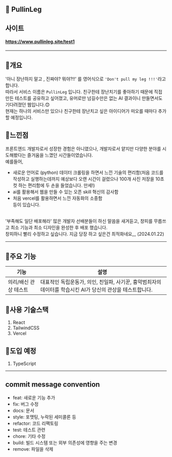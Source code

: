 ## 🙉 PullinLeg

## 사이트 
#### https://www.pullinleg.site/test1

---

## 📍개요
'아니 장난하지 말고 , 진짜야? 뭐야?!!' 를 영어식으로 `'Don't pull my leg !!!'`라고 합니다. </br> 
따라서 서비스 이름은 `PullinLeg` 입니다. 
친구한테 장난치기를 좋아하기 때문에 직접 만든 테스트를 공유하고 싶어졌고, 유머로만 넘길수만은 없는 AI 결과이니 만들면서도 기다려졌던 웹입니다.😊 </br>
현재는 하나의 서비스만 있으나 친구한테 장난치고 싶은 아이디어가 떠오를 때마다 추가할 예정입니다. </br>

## 📍느낀점 
프론트엔드 개발자로서 성장한 경험은 아니였으나, 개발자로서 얕지만 다양한 분야를 시도해봤다는 즐거움을 느꼈던 시간들이였습니다. </br>
예를들어, 
- 새로운 언어로 (python) 데이터 크롤링을 하면서 느낀 기술의 편리함(처음 코드를 작성하고 실행하는데까지 예상보다 오랜 시간이 걸렸으나 100개 사진 저장을 10초컷 하는 편리함에 두 손을 들었습니다. 만세!)
- ai를 활용해서 웹을 만들 수 있는 오픈 skill 혁신의 감사함
- 처음 vercel를 활용하면서 느낀 자동화의 소중함
</br> 등이 있습니다. 
</br>
'부족해도 일단 배포해라' 많은 개발자 선배분들이 하신 말씀을 새겨듣고, 창피를 무릅쓰고 최소 기능과 최소 디자인을 완성한 후 배포 했습니다.
</br>창피하니 빨리 수정하고 싶습니다. 지금 당장 하고 싶은건 최적화네요,,, (2024.01.22)
</br>

---

## 📍주요 기능
| 기능                | 설명                                                            |
|---------------------|-----------------------------------------------------------------|
| 의리/배신 관상 테스트 | 대표적인 독립운동가, 의인, 친일파, 사기꾼, 흉악범죄자의 데이터를 학습시킨 AI가 당신의 관상을 테스트합니다. |


## 📍사용 기술스택
1. React
2. TailwindCSS
3. Vercel

## 📍도입 예정
1. TypeScript

---

## commit message convention
- feat: 새로운 기능 추가
- fix: 버그 수정
- docs: 문서
- style: 포맷팅, 누락된 세미콜론 등
- refactor: 코드 리팩토링
- test: 테스트 관련
- chore: 기타 수정
- build: 빌드 시스템 또는 외부 의존성에 영향을 주는 변경
- remove: 파일을 삭제

